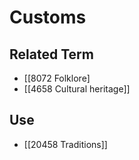 # Customs  

## Related Term

- [[8072 Folklore]
- [[4658 Cultural heritage]]  

## Use

- [[20458 Traditions]]  

